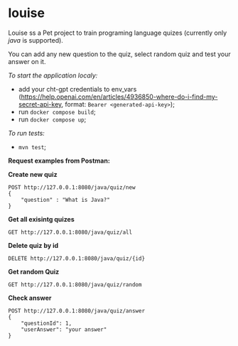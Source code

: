 # louise

Louise ss a Pet project to train programing language quizes (currently only *java* is supported).

You can add any new question to the quiz, select random quiz and test your answer on it.

*To start the application localy:*
- add your cht-gpt credentials to env_vars (https://help.openai.com/en/articles/4936850-where-do-i-find-my-secret-api-key, format: ```Bearer <generated-api-key>```);
- run ```docker compose build```;
- run ```docker compose up```;

*To run tests:*
- ```mvn test```;

**Request examples from Postman:**

**Create new quiz**
```
POST http://127.0.0.1:8080/java/quiz/new
{
    "question" : "What is Java?"
}
```

**Get all exisintg quizes**
```
GET http://127.0.0.1:8080/java/quiz/all
```

**Delete quiz by id**
```
DELETE http://127.0.0.1:8080/java/quiz/{id}
```

**Get random Quiz**
```
GET http://127.0.0.1:8080/java/quiz/random
```

**Check answer**
```
POST http://127.0.0.1:8080/java/quiz/answer
{
    "questionId": 1,
    "userAnswer": "your answer"
}
```



